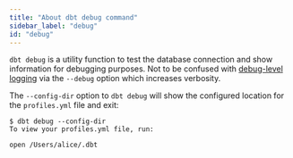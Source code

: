 ```yaml
---
title: "About dbt debug command"
sidebar_label: "debug"
id: "debug"
---
```


`dbt debug` is a utility function to test the database connection and show information for debugging purposes. Not to be confused with [debug-level logging](/reference/global-configs/about-global-configs#debug-level-logging) via the `--debug` option which increases verbosity.

The `--config-dir` option to `dbt debug` will show the configured location for the `profiles.yml` file and exit:

```text
$ dbt debug --config-dir
To view your profiles.yml file, run:

open /Users/alice/.dbt
```
